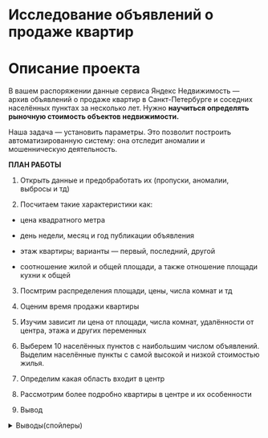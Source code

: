 # Исследование объявлений о продаже квартир
# Описание проекта

В вашем распоряжении данные сервиса Яндекc Недвижимость — архив объявлений о продаже квартир в Санкт-Петербурге и соседних населённых пунктах за несколько лет. Нужно **научиться определять рыночную стоимость объектов недвижимости.**

Наша задача — установить параметры. Это позволит построить автоматизированную систему: она отследит аномалии и мошенническую деятельность. 


**ПЛАН РАБОТЫ**

1. Открыть данные и предобработать их (пропуски, аномалии, выбросы и тд)

2. Посчитаем такие характеристики как: 

* цена квадратного метра

* день недели, месяц и год публикации объявления

* этаж квартиры; варианты — первый, последний, другой

* соотношение жилой и общей площади, а также отношение площади кухни к общей

3. Посмтрим распределения площади, цены, числа комнат и тд

4. Оценим время продажи квартиры

5.  Изучим зависит ли цена от площади, числа комнат, удалённости от центра, этажа и других переменных

6. Выберем 10 населённых пунктов с наибольшим числом объявлений. Выделим  населённые пункты с самой высокой и низкой стоимостью жилья.

7. Определим какая область входит в центр

8. Рассмотрим более подробно квартиры в центре и их особенности

9. Вывод


<details>
<summary>Выводы(спойлеры)</summary>
<br>

### По общей базе:
Самые популярные:

* общей площадью до 100 кв м
* цена до 30 млн
* 1-3 комнатные
* потолки от 2,5 до 3 метров
* чаще всего удаётся продать квартиру за 200 дней
* цена не зависит от дня размещения
* видим что квартиры 2014 - 2015 годов стоят значительно дороже


### По Санкт - Петербургу ( центр ):
* основная площадь : 50-150 кв.м
* цены в основном не выше 25 - 30 млн
* большинство - нормальные потолки, но и более 3х метров немало
* на первый этаж самая низкая цена
* от 1 до 5 комнат

</details>
